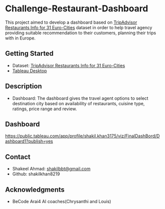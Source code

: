 # Challenge-Restaurant-Dashboard

This project aimed to develop a dashboard based on [TripAdvisor Restaurants Info for 31 Euro-Cities](https://www.kaggle.com/datasets/damienbeneschi/krakow-ta-restaurans-data-raw) dataset in order to help travel agency providing suitable recommendation to their customers, planning their trips with in Europe.

## Getting Started
- Dataset: [TripAdvisor Restaurants Info for 31 Euro-Cities](https://www.kaggle.com/datasets/damienbeneschi/krakow-ta-restaurans-data-raw)    
- [Tableau Desktop](https://www.tableau.com/products/desktop/download)

## Description
- Dashboard: The dashboard gives the travel agent options to select destination city based on availability of restaurants, cuisine type, ratings, price range and review.

## Dashboard
https://public.tableau.com/app/profile/shakil.khan3175/viz/FinalDashBord/Dashboard1?publish=yes


## Contact
- Shakeel Ahmad: shakilbbt@gmail.com
- Github: shakilkhan8219

## Acknowledgments
- BeCode Arai4 AI coaches(Chrysanthi and Louis)
